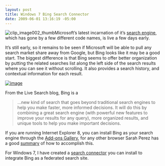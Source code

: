 ```yaml
---
layout: post
title: Windows 7 Bing Search Connector
date: 2009-06-01 13:16:19 -05:00
---
```


![clip_image002_thumb](http://gwb.blob.core.windows.net/sdorman/WindowsLiveWriter/Windows7BingSearchConnector_BA9F/clip_image002_thumb_3.jpg "clip_image002_thumb")Microsoft’s latest incarnation of it’s [search engine](http://www.bing.com), which has gone by a few different code names, is live a few days early.

It’s still early, so it remains to be seen if Microsoft will be able to pull any search market share away from Google, but Bing looks like it may be a good start. The biggest difference is that Bing seems to offer better organization by putting the related searches list along the left side of the search results where you can see it without scrolling. It also provides a search history, and contextual information for each result.

[![image](http://gwb.blob.core.windows.net/sdorman/WindowsLiveWriter/Windows7BingSearchConnector_BA9F/image_thumb.png "image")](http://gwb.blob.core.windows.net/sdorman/WindowsLiveWriter/Windows7BingSearchConnector_BA9F/image_2.png) 

From the Live Search blog, Bing is a

> …new kind of search that goes beyond traditional search engines to help you make faster, more informed decisions. It will do this by combining a great search engine (with powerful new features to improve your results for any query), more organized results, and unique tools to help you make important decisions.

If you are running Internet Explorer 8, you can install Bing as your search engine through the [Add-ons Gallery](http://www.ieaddons.com/in/details/searchhelpers/Bing_Search/), for any other browser Sarah Perez has a good [summary](http://www.readwriteweb.com/archives/how_to_make_bing_your_default_search_engine.php) of how to accomplish this.

For Windows 7, I have created a [search connector](http://cid-93d618d639ec9651.skydrive.live.com/self.aspx/Public/Search%20Connectors/Bing.osdx) you can install to integrate Bing as a federated search site.
